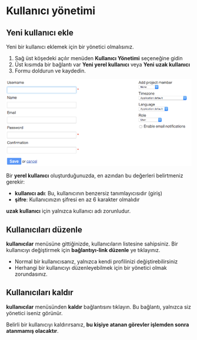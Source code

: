 Kullanıcı yönetimi
===============

Yeni kullanıcı ekle
--------------

Yeni bir kullanıcı eklemek için bir yönetici olmalısınız.

1. Sağ üst köşedeki açılır menüden **Kullanıcı Yönetimi** seçeneğine gidin
2. Üst kısımda bir bağlantı var **Yeni yerel kullanıcı** veya **Yeni uzak kullanıcı**
3. Formu doldurun ve kaydedin.

![New user](../screenshots/new-user.png)

Bir **yerel kullanıcı** oluşturduğunuzda, en azından bu değerleri belirtmeniz gerekir:

- **kullanıcı adı**: Bu, kullanıcının benzersiz tanımlayıcısıdır (giriş)
- **şifre**: Kullanıcınızın şifresi en az 6 karakter olmalıdır

**uzak kullanıcı** için yalnızca kullanıcı adı zorunludur.

Kullanıcıları düzenle
----------

**kullanıcılar** menüsüne gittiğinizde, kullanıcıların listesine sahipsiniz. Bir kullanıcıyı değiştirmek için **bağlantıyı-link düzenle** ye tıklayınız.

- Normal bir kullanıcısanız, yalnızca kendi profilinizi değiştirebilirsiniz
- Herhangi bir kullanıcıyı düzenleyebilmek için bir yönetici olmak zorundasınız.

Kullanıcıları kaldır
------------

**kullanıcılar** menüsünden **kaldır** bağlantısını tıklayın. Bu bağlantı, yalnızca siz yönetici iseniz görünür.

Belirli bir kullanıcıyı kaldırırsanız, **bu kişiye atanan görevler işlemden sonra atanmamış olacaktır**.

